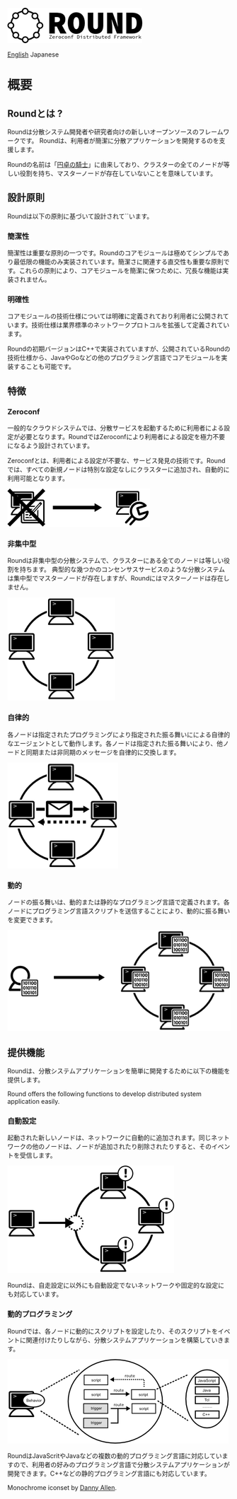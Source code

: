 ![round_logo](img/round_logo.png)

[English](round_overview_jp.md) Japanese

# 概要

## Roundとは ?

Roundは分散システム開発者や研究者向けの新しいオープンソースのフレームワークです。 Roundは、利用者が簡潔に分散アプリケーションを開発するのを支援します。

Roundの名前は「[円卓の騎士](http://ja.wikipedia.org/wiki/円卓の騎士)」に由来しており、クラスターの全てのノードが等しい役割を持ち、マスターノードが存在していないことを意味しています。

## 設計原則

Roundは以下の原則に基づいて設計されて``います。

### 簡潔性

簡潔性は重要な原則の一つです。Roundのコアモジュールは極めてシンプルであり最低限の機能のみ実装されています。簡潔さに関連する直交性も重要な原則です。これらの原則により、コアモジュールを簡潔に保つために、冗長な機能は実装されません。

### 明確性

コアモジュールの技術仕様については明確に定義されており利用者に公開されています。技術仕様は業界標準のネットワークプロトコルを拡張して定義されています。

Roundの初期バージョンはC++で実装されていますが、公開されているRoundの技術仕様から、JavaやGoなどの他のプログラミング言語でコアモジュールを実装することも可能です。

## 特徴

### Zeroconf

一般的なクラウドシステムでは、分散サービスを起動するために利用者による設定が必要となります。RoundではZeroconfにより利用者による設定を極力不要になるよう設計されています。

Zeroconfとは、利用者による設定が不要な、サービス発見の技術です。Roundでは、すべての新規ノードは特別な設定なしにクラスターに追加され、自動的に利用可能となります。

![round_overview_zeroconf](img/round_overview_zeroconf.png)

### 非集中型

Roundは非集中型の分散システムで、クラスターにある全てのノードは等しい役割を持ちます。 典型的な幾つかのコンセンサスサービスのような分散システムは集中型でマスターノードが存在しますが、Roundにはマスターノードは存在しません。

![round_overview_zeroconf](img/round_overview_decentralized.png)

### 自律的

各ノードは指定されたプログラミングにより指定された振る舞いにによる自律的なエージェントとして動作します。各ノードは指定された振る舞いにより、他ノードと同期または非同期のメッセージを自律的に交換します。

![round_overview_autonomous](img/round_overview_autonomous.png)

### 動的

ノードの振る舞いは、動的または静的なプログラミング言語で定義されます。各ノードにプログラミング言語スクリプトを送信することにより、動的に振る舞いを変更できます。

![round_overview_dynamics](img/round_overview_dynamics.png)

## 提供機能

Roundは、分散システムアプリケーションを簡単に開発するために以下の機能を提供します。

Round offers the following functions to develop distributed system application easily.

### 自動設定

起動された新しいノードは、ネットワークに自動的に追加されます。同じネットワークの他のノードは、ノードが追加されたり削除されたりすると、そのイベントを受信します。

![auto-configuration](img/round_overview_autoconfig.png)

Roundは、自走設定に以外にも自動設定でないネットワークや固定的な設定にも対応しています。

### 動的プログラミング

Roundでは、各ノードに動的にスクリプトを設定したり、そのスクリプトをイベントに関連付けたりしながら、分散システムアプリケーションを構築していきます。

![auto-configuration](img/round_overview_programming.png)

RoundはJavaScritやJavaなどの複数の動的プログラミング言語に対応していますので、利用者の好みのプログラミング言語で分散システムアプリケーションが開発できます。C++などの静的プログラミング言語にも対応しています。

Monochrome iconset by [Danny Allen](http://dannya.org).
